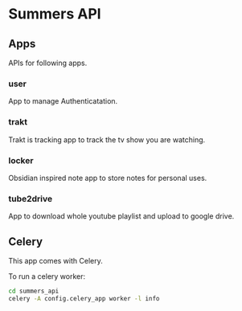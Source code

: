 # Summers API

## Apps

APIs for following apps.

### user

App to manage Authenticatation.

### trakt

Trakt is tracking app to track the tv show you are watching.

### locker

Obsidian inspired note app to store notes for personal uses.

### tube2drive

App to download whole youtube playlist and upload to google drive.

## Celery

This app comes with Celery.

To run a celery worker:

```bash
cd summers_api
celery -A config.celery_app worker -l info
```

